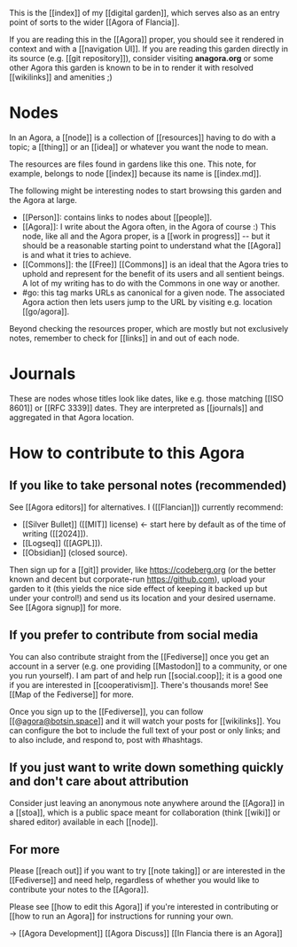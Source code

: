 This is the [[index]] of my [[digital garden]], which serves also as an entry point of sorts to the wider [[Agora of Flancia]].

If you are reading this in the [[Agora]] proper, you should see it rendered in context and with a [[navigation UI]]. If you are reading this garden directly in its source (e.g. [[git repository]]), consider visiting <strong>anagora.org</strong> or some other Agora this garden is known to be in to render it with resolved [[wikilinks]] and amenities ;)

  
# Nodes
In an Agora, a [[node]] is a collection of [[resources]] having to do with a topic; a [[thing]] or an [[idea]] or whatever you want the node to mean.

The resources are files found in gardens like this one. This note, for example, belongs to node [[index]] because its name is [[index.md]].

The following might be interesting nodes to start browsing this garden and the Agora at large.

  - [[Person]]: contains links to nodes about [[people]].
  - [[Agora]]: I write about the Agora often, in the Agora of course :) This node, like all and the Agora proper, is a [[work in progress]] -- but it should be a reasonable starting point to understand what the [[Agora]] is and what it tries to achieve.
  - [[Commons]]: the [[Free]] [[Commons]] is an ideal that the Agora tries to uphold and represent for the benefit of its users and all sentient beings. A lot of my writing has to do with the Commons in one way or another.
  - #go: this tag marks URLs as canonical for a given node. The associated Agora action then lets users jump to the URL by visiting e.g. location [[go/agora]]. 
    
Beyond checking the resources proper, which are mostly but not exclusively notes, remember to check for [[links]] in and out of each node.

# Journals
These are nodes whose titles look like dates, like e.g. those matching [[ISO 8601]] or [[RFC 3339]] dates. They are interpreted as [[journals]] and aggregated in that Agora location.

# How to contribute to this Agora

## If you like to take personal notes (recommended)
See [[Agora editors]] for alternatives. I ([[Flancian]]) currently recommend:

- [[Silver Bullet]] ([[MIT]] license) <- start here by default as of the time of writing ([[2024]]).
- [[Logseq]] ([[AGPL]]).
- [[Obsidian]] (closed source).

Then sign up for a [[git]] provider, like https://codeberg.org (or the better known and decent but corporate-run https://github.com), upload your garden to it (this yields the nice side effect of keeping it backed up but under your control!) and send us its location and your desired username. See [[Agora signup]] for more.

## If you prefer to contribute from social media
You can also contribute straight from the [[Fediverse]] once you get an account in a server (e.g. one providing [[Mastodon]] to a community, or one you run yourself). I am part of and help run [[social.coop]]; it is a good one if you are interested in [[cooperativism]]. There's thousands more! See [[Map of the Fediverse]] for more.

Once you sign up to the [[Fediverse]], you can follow [[@agora@botsin.space]] and it will watch your posts for [[wikilinks]]. You can configure the bot to include the full text of your post or only links; and to also include, and respond to, post with #hashtags.

## If you just want to write down something quickly and don't care about attribution
Consider just leaving an anonymous note anywhere around the [[Agora]] in a [[stoa]], which is a public space meant for collaboration (think [[wiki]] or shared editor) available in each [[node]].

## For more
Please [[reach out]] if you want to try [[note taking]] or are interested in the [[Fediverse]] and need help, regardless of whether you would like to contribute your notes to the [[Agora]].

Please see [[how to edit this Agora]] if you're interested in contributing or [[how to run an Agora]] for instructions for running your own.

-> [[Agora Development]] [[Agora Discuss]] [[In Flancia there is an Agora]]
